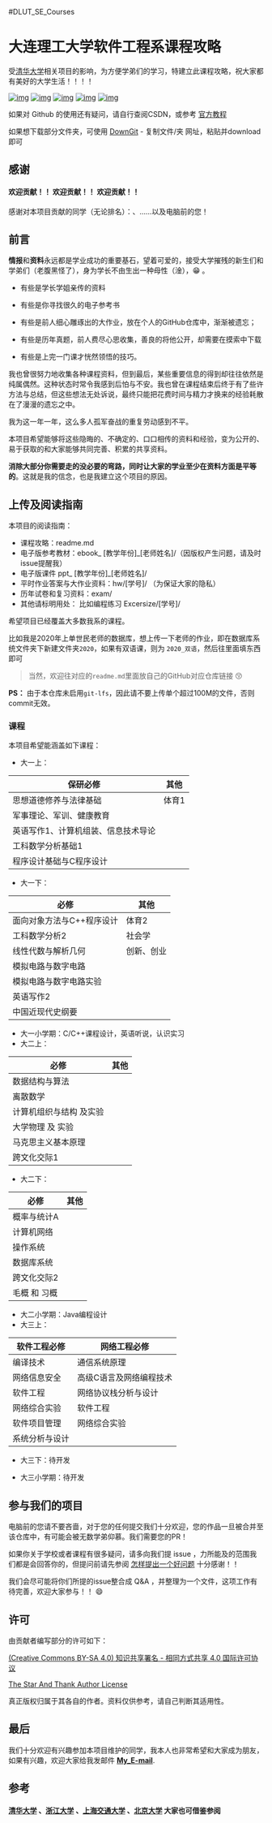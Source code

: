 #DLUT_SE_Courses

# 大连理工大学软件工程系课程攻略

受[清华大学](https://github.com/Salensoft/thu-cst-cracker)相关项目的影响，为方便学弟们的学习，特建立此课程攻略，祝大家都有美好的大学生活！！！！

[![img](https://camo.githubusercontent.com/4244a0a14af220f228e9ce9d76b22438a2c0ef8f/68747470733a2f2f696d672e736869656c64732e696f2f6769746875622f77617463686572732f436f6f6c5068696c4368656e2f534a54552d436f75727365732e737667)](https://github.com/dingiso/thu-cst-cracker/watchers) [![img](https://camo.githubusercontent.com/122811de785cdf547053302daa95f99f93e1964a/68747470733a2f2f696d672e736869656c64732e696f2f6769746875622f73746172732f436f6f6c5068696c4368656e2f534a54552d436f75727365732e737667)](https://github.com/CoolPhilChen/SJTU-Courses/stargazers) [![img](https://camo.githubusercontent.com/2cd1c70e9cad79477f29ad76a64c689eb83e9ce4/68747470733a2f2f696d672e736869656c64732e696f2f6769746875622f666f726b732f436f6f6c5068696c4368656e2f534a54552d436f75727365732e737667)](https://github.com/CoolPhilChen/SJTU-Courses/network/members) [![img](https://camo.githubusercontent.com/ba1d2df945a7f1cbaa138a4d0cbad6cdd5e3eb64/68747470733a2f2f696d672e736869656c64732e696f2f6769746875622f7265706f2d73697a652f436f6f6c5068696c4368656e2f534a54552d436f75727365732e737667)](https://camo.githubusercontent.com/ba1d2df945a7f1cbaa138a4d0cbad6cdd5e3eb64/68747470733a2f2f696d672e736869656c64732e696f2f6769746875622f7265706f2d73697a652f436f6f6c5068696c4368656e2f534a54552d436f75727365732e737667) [![img](https://camo.githubusercontent.com/7445325e5f87e3898775db7e4e7ba22fefb46868/68747470733a2f2f696d672e736869656c64732e696f2f6769746875622f636f6e7472696275746f72732f436f6f6c5068696c4368656e2f534a54552d436f75727365732e737667)](https://github.com/CoolPhilChen/SJTU-Courses/graphs/contributors)



如果对 Github 的使用还有疑问，请自行查阅CSDN，或参考 [官方教程](https://guides.github.com/activities/hello-world/)

如果想下载部分文件夹，可使用 [DownGit](https://minhaskamal.github.io/DownGit/#/home) - 复制文件/夹 网址，粘贴并download即可

## 感谢

#### 欢迎贡献！！ 欢迎贡献！！ 欢迎贡献！！

感谢对本项目贡献的同学（无论排名）：、……以及电脑前的您！

## 前言

**情报**和**资料**永远都是学业成功的重要基石，望着可爱的，接受大学摧残的新生们和学弟们（老腹黑怪了），身为学长不由生出一种母性（淦），:grin:  。

* 有些是学长学姐亲传的资料

* 有些是你寻找很久的电子参考书
* 有些是前人细心雕琢出的大作业，放在个人的GitHub仓库中，渐渐被遗忘；

* 有些是历年真题，前人费尽心思收集，善良的将他公开，却需要在摸索中下载
* 有些是上完一门课才恍然领悟的技巧。

我也曾很努力地收集各种课程资料，但到最后，某些重要信息的得到却往往依然是纯属偶然。这种状态时常令我感到后怕与不安。我也曾在课程结束后终于有了些许方法与总结，但这些想法无处诉说，最终只能把花费时间与精力才换来的经验耗散在了漫漫的遗忘之中。

我为这一年一年，这么多人孤军奋战的重复劳动感到不平。

本项目希望能够将这些隐晦的、不确定的、口口相传的资料和经验，变为公开的、易于获取的和大家能够共同完善、积累的共享资料。

**消除大部分你需要走的没必要的弯路，同时让大家的学业至少在资料方面是平等的**。这就是我的信念，也是我建立这个项目的原因。

## 上传及阅读指南

本项目的阅读指南：

- 课程攻略：readme.md
- 电子版参考教材：ebook_ [教学年份]_[老师姓名]/（因版权产生问题，请及时issue提醒我）
- 电子版课件 ppt_ [教学年份]_[老师姓名]/
- 平时作业答案与大作业资料：hw/[学号]/ （为保证大家的隐私）
- 历年试卷和复习资料：exam/
- 其他请标明用处：  比如编程练习 Excersize/[学号]/

希望项目已经覆盖大多数我系的课程。

比如我是2020年上单世民老师的数据库，想上传一下老师的作业，即在数据库系统文件夹下新建文件夹`2020`，如果有双语课，则为 `2020_双语`，然后往里面填东西即可

>  当然，欢迎往对应的`readme.md`里面放自己的GitHub对应仓库链接 :kissing_closed_eyes:

**PS：** 由于本仓库未启用`git-lfs`，因此请不要上传单个超过100M的文件，否则commit无效。

### 课程

本项目希望能涵盖如下课程：

- 大一上：

| 保研必修                            | 其他  |
| ----------------------------------- | ----- |
| 思想道德修养与法律基础              | 体育1 |
| 军事理论、军训、健康教育            |       |
| 英语写作1、计算机组装、信息技术导论 |       |
| 工科数学分析基础1                   |       |
| 程序设计基础与C程序设计             |       |

- 大一下：

| 必修                      | 其他       |
| ------------------------- | ---------- |
| 面向对象方法与C++程序设计 | 体育2      |
| 工科数学分析2             | 社会学     |
| 线性代数与解析几何        | 创新、创业 |
| 模拟电路与数字电路        |            |
| 模拟电路与数字电路实验    |            |
| 英语写作2                 |            |
| 中国近现代史纲要          |            |

- 大一小学期：C/C++课程设计，英语听说，认识实习
- 大二上：

| 必修                    | 其他 |
| ----------------------- | ---- |
| 数据结构与算法          |      |
| 离散数学                |      |
| 计算机组织与结构 及实验 |      |
| 大学物理 及 实验        |      |
| 马克思主义基本原理      |      |
| 跨文化交际1             |      |

- 大二下：

| 必修         | 其他 |
| ------------ | ---- |
| 概率与统计A  |      |
| 计算机网络   |      |
| 操作系统     |      |
| 数据库系统   |      |
| 跨文化交际2  |      |
| 毛概 和 习概 |      |

- 大二小学期：Java编程设计
- 大三上：

| 软件工程必修   | 网络工程必修            |
| -------------- | ----------------------- |
| 编译技术       | 通信系统原理            |
| 网络信息安全   | 高级C语言及网络编程技术 |
| 软件工程       | 网络协议栈分析与设计    |
| 网络综合实验   | 软件工程                |
| 软件项目管理   | 网络综合实验            |
| 系统分析与设计 |                         |

- 大三下：待开发

- 大三小学期：待开发



## 参与我们的项目

电脑前的您请不要吝啬，对于您的任何提交我们十分欢迎，您的作品一旦被合并至该仓库中，有可能会被无数学弟仰慕。我们需要您的PR！

如果你关于学校或者课程有很多疑问，请多向我们提 issue ，力所能及的范围我们都是会回答你的，但提问前请先参阅  [怎样提出一个好问题](https://github.com/ryanhanwu/How-To-Ask-Questions-The-Smart-Way/blob/master/README-zh_CN.md) 十分感谢！！

我们会尽可能将你们所提的issue整合成 Q&A ，并整理为一个文件，这项工作有待完善，欢迎大家参与！！ :smile: 

## 许可

由贡献者编写部分的许可如下：

[(Creative Commons BY-SA 4.0) 知识共享署名 - 相同方式共享 4.0 国际许可协议](https://creativecommons.org/licenses/by-nc-sa/4.0/deed.zh)

[The Star And Thank Author License](https://github.com/zTrix/sata-license)

真正版权归属于其各自的作者。资料仅供参考，请自己判断其适用性。

## 最后

我们十分欢迎有兴趣参加本项目维护的同学，我本人也非常希望和大家成为朋友，如果有兴趣，欢迎大家给我发邮件 **[My_E-mail](mailto:1037139985@qq.com)**.

## 参考

#### [清华大学](https://github.com/Salensoft/thu-cst-cracker) 、[浙江大学](https://github.com/QSCTech/zju-icicles) 、[上海交通大学](https://github.com/c-hj/SJTU-Courses) 、[北京大学](https://github.com/lib-pku/libpku)  大家也可借鉴参阅
